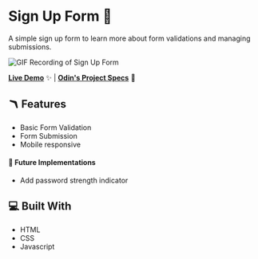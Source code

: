 # Sign Up Form 📝

A simple sign up form to learn more about form validations and managing submissions. 

![GIF Recording of Sign Up Form](/odin-projects/full-stack-javascript/01_sign_up_form/img/form.gif)

[**Live Demo**](https://iamsnatch0.github.io/odin-projects/full-stack-javascript/01_sign_up_form/index.html) ✨ |
[**Odin's Project Specs**](https://www.theodinproject.com/lessons/node-path-intermediate-html-and-css-sign-up-form) 📝

## 🪃 Features

- Basic Form Validation
- Form Submission
- Mobile responsive

#### 🧭 Future Implementations

- Add password strength indicator

## 💻 Built With

- HTML
- CSS
- Javascript